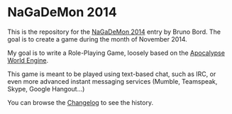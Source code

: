 # NaGaDeMon 2014

This is the repository for the [NaGaDeMon 2014](http://nagademon.com/) entry by
Bruno Bord. The goal is to create a game during the month of November 2014.

My goal is to write a Role-Playing Game, loosely based on the
[Apocalypse World Engine](http://apocalypse-world.com/).

This game is meant to be played using text-based chat, such as IRC, or even more
advanced instant messaging services (Mumble, Teamspeak, Skype, Google Hangout...)

You can browse the [Changelog](Changelog.md) to see the history.
